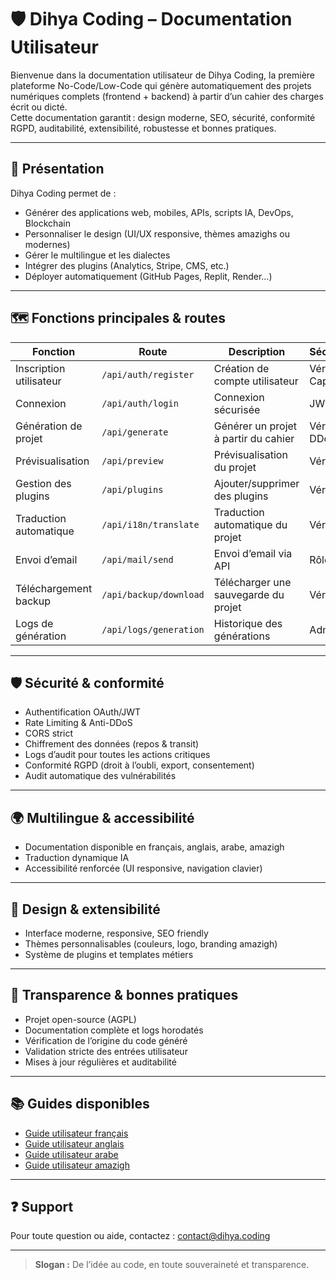 # 🛡️ Dihya Coding – Documentation Utilisateur

Bienvenue dans la documentation utilisateur de Dihya Coding, la première plateforme No-Code/Low-Code qui génère automatiquement des projets numériques complets (frontend + backend) à partir d’un cahier des charges écrit ou dicté.  
Cette documentation garantit : design moderne, SEO, sécurité, conformité RGPD, auditabilité, extensibilité, robustesse et bonnes pratiques.

---

## 🚀 Présentation

Dihya Coding permet de :
- Générer des applications web, mobiles, APIs, scripts IA, DevOps, Blockchain
- Personnaliser le design (UI/UX responsive, thèmes amazighs ou modernes)
- Gérer le multilingue et les dialectes
- Intégrer des plugins (Analytics, Stripe, CMS, etc.)
- Déployer automatiquement (GitHub Pages, Replit, Render...)

---

## 🗺️ Fonctions principales & routes

| Fonction                | Route                    | Description                              | Sécurité/Validation   |
|-------------------------|--------------------------|------------------------------------------|-----------------------|
| Inscription utilisateur | `/api/auth/register`     | Création de compte utilisateur           | Vérif. email, Captcha |
| Connexion               | `/api/auth/login`        | Connexion sécurisée                      | JWT, Rate Limiting    |
| Génération de projet    | `/api/generate`          | Générer un projet à partir du cahier     | Vérif. rôle, Anti-DDoS|
| Prévisualisation        | `/api/preview`           | Prévisualisation du projet               | Vérif. utilisateur    |
| Gestion des plugins     | `/api/plugins`           | Ajouter/supprimer des plugins            | Vérif. rôle           |
| Traduction automatique  | `/api/i18n/translate`    | Traduction automatique du projet         | Vérif. utilisateur    |
| Envoi d’email           | `/api/mail/send`         | Envoi d’email via API                    | Rôle, Rate Limiting   |
| Téléchargement backup   | `/api/backup/download`   | Télécharger une sauvegarde du projet     | Vérif. utilisateur    |
| Logs de génération      | `/api/logs/generation`   | Historique des générations               | Admin uniquement      |

---

## 🛡️ Sécurité & conformité

- Authentification OAuth/JWT
- Rate Limiting & Anti-DDoS
- CORS strict
- Chiffrement des données (repos & transit)
- Logs d’audit pour toutes les actions critiques
- Conformité RGPD (droit à l’oubli, export, consentement)
- Audit automatique des vulnérabilités

---

## 🌍 Multilingue & accessibilité

- Documentation disponible en français, anglais, arabe, amazigh
- Traduction dynamique IA
- Accessibilité renforcée (UI responsive, navigation clavier)

---

## 🎨 Design & extensibilité

- Interface moderne, responsive, SEO friendly
- Thèmes personnalisables (couleurs, logo, branding amazigh)
- Système de plugins et templates métiers

---

## 📜 Transparence & bonnes pratiques

- Projet open-source (AGPL)
- Documentation complète et logs horodatés
- Vérification de l’origine du code généré
- Validation stricte des entrées utilisateur
- Mises à jour régulières et auditabilité

---

## 📚 Guides disponibles

- [Guide utilisateur français](./guide_fr.md)
- [Guide utilisateur anglais](./guide_en.md)
- [Guide utilisateur arabe](./guide_ar.md)
- [Guide utilisateur amazigh](./guide_ber.md)

---

## ❓ Support

Pour toute question ou aide, contactez : contact@dihya.coding

---

> **Slogan :** De l’idée au code, en toute souveraineté et transparence.
